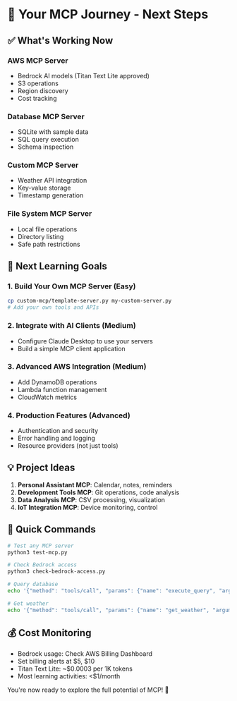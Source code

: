 # 🚀 Your MCP Journey - Next Steps

## ✅ What's Working Now

### AWS MCP Server
- Bedrock AI models (Titan Text Lite approved)
- S3 operations 
- Region discovery
- Cost tracking

### Database MCP Server  
- SQLite with sample data
- SQL query execution
- Schema inspection

### Custom MCP Server
- Weather API integration
- Key-value storage
- Timestamp generation

### File System MCP Server
- Local file operations
- Directory listing
- Safe path restrictions

## 🎯 Next Learning Goals

### 1. Build Your Own MCP Server (Easy)
```bash
cp custom-mcp/template-server.py my-custom-server.py
# Add your own tools and APIs
```

### 2. Integrate with AI Clients (Medium)
- Configure Claude Desktop to use your servers
- Build a simple MCP client application

### 3. Advanced AWS Integration (Medium)
- Add DynamoDB operations
- Lambda function management
- CloudWatch metrics

### 4. Production Features (Advanced)
- Authentication and security
- Error handling and logging
- Resource providers (not just tools)

## 💡 Project Ideas

1. **Personal Assistant MCP**: Calendar, notes, reminders
2. **Development Tools MCP**: Git operations, code analysis
3. **Data Analysis MCP**: CSV processing, visualization
4. **IoT Integration MCP**: Device monitoring, control

## 🔧 Quick Commands

```bash
# Test any MCP server
python3 test-mcp.py

# Check Bedrock access
python3 check-bedrock-access.py

# Query database
echo '{"method": "tools/call", "params": {"name": "execute_query", "arguments": {"query": "SELECT * FROM users LIMIT 2"}}}' | python3 database-mcp/sqlite-server.py

# Get weather
echo '{"method": "tools/call", "params": {"name": "get_weather", "arguments": {"city": "Portland"}}}' | python3 custom-mcp/template-server.py
```

## 💰 Cost Monitoring

- Bedrock usage: Check AWS Billing Dashboard
- Set billing alerts at $5, $10
- Titan Text Lite: ~$0.0003 per 1K tokens
- Most learning activities: <$1/month

You're now ready to explore the full potential of MCP! 🎉